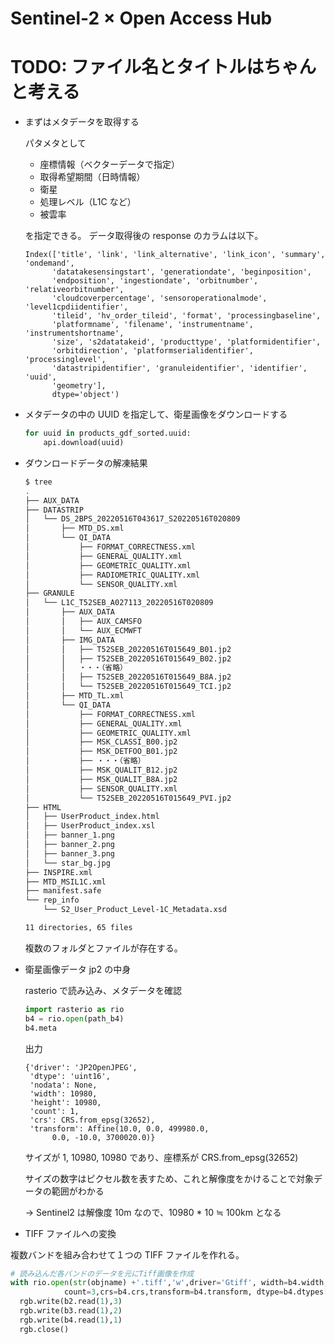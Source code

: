 # Sentinel-2 × Open Access Hub

# TODO: ファイル名とタイトルはちゃんと考える

- まずはメタデータを取得する

  パタメタとして

  - 座標情報（ベクターデータで指定）
  - 取得希望期間（日時情報）
  - 衛星
  - 処理レベル（L1C など）
  - 被雲率

  を指定できる。
  データ取得後の response のカラムは以下。

  ```
  Index(['title', 'link', 'link_alternative', 'link_icon', 'summary', 'ondemand',
        'datatakesensingstart', 'generationdate', 'beginposition',
        'endposition', 'ingestiondate', 'orbitnumber', 'relativeorbitnumber',
        'cloudcoverpercentage', 'sensoroperationalmode', 'level1cpdiidentifier',
        'tileid', 'hv_order_tileid', 'format', 'processingbaseline',
        'platformname', 'filename', 'instrumentname', 'instrumentshortname',
        'size', 's2datatakeid', 'producttype', 'platformidentifier',
        'orbitdirection', 'platformserialidentifier', 'processinglevel',
        'datastripidentifier', 'granuleidentifier', 'identifier', 'uuid',
        'geometry'],
        dtype='object')
  ```

- メタデータの中の UUID を指定して、衛星画像をダウンロードする

  ```python
  for uuid in products_gdf_sorted.uuid:
      api.download(uuid)
  ```

- ダウンロードデータの解凍結果

  ```sh
  $ tree
  .
  ├── AUX_DATA
  ├── DATASTRIP
  │   └── DS_2BPS_20220516T043617_S20220516T020809
  │       ├── MTD_DS.xml
  │       └── QI_DATA
  │           ├── FORMAT_CORRECTNESS.xml
  │           ├── GENERAL_QUALITY.xml
  │           ├── GEOMETRIC_QUALITY.xml
  │           ├── RADIOMETRIC_QUALITY.xml
  │           └── SENSOR_QUALITY.xml
  ├── GRANULE
  │   └── L1C_T52SEB_A027113_20220516T020809
  │       ├── AUX_DATA
  │       │   ├── AUX_CAMSFO
  │       │   └── AUX_ECMWFT
  │       ├── IMG_DATA
  │       │   ├── T52SEB_20220516T015649_B01.jp2
  │       │   ├── T52SEB_20220516T015649_B02.jp2
  │       │   ・・・（省略）
  │       │   ├── T52SEB_20220516T015649_B8A.jp2
  │       │   └── T52SEB_20220516T015649_TCI.jp2
  │       ├── MTD_TL.xml
  │       └── QI_DATA
  │           ├── FORMAT_CORRECTNESS.xml
  │           ├── GENERAL_QUALITY.xml
  │           ├── GEOMETRIC_QUALITY.xml
  │           ├── MSK_CLASSI_B00.jp2
  │           ├── MSK_DETFOO_B01.jp2
  │           ├── ・・・（省略）
  │           ├── MSK_QUALIT_B12.jp2
  │           ├── MSK_QUALIT_B8A.jp2
  │           ├── SENSOR_QUALITY.xml
  │           └── T52SEB_20220516T015649_PVI.jp2
  ├── HTML
  │   ├── UserProduct_index.html
  │   ├── UserProduct_index.xsl
  │   ├── banner_1.png
  │   ├── banner_2.png
  │   ├── banner_3.png
  │   └── star_bg.jpg
  ├── INSPIRE.xml
  ├── MTD_MSIL1C.xml
  ├── manifest.safe
  └── rep_info
      └── S2_User_Product_Level-1C_Metadata.xsd

  11 directories, 65 files
  ```

  複数のフォルダとファイルが存在する。

- 衛星画像データ jp2 の中身

  rasterio で読み込み、メタデータを確認

  ```py
  import rasterio as rio
  b4 = rio.open(path_b4)
  b4.meta
  ```

  出力

  ```
  {'driver': 'JP2OpenJPEG',
   'dtype': 'uint16',
   'nodata': None,
   'width': 10980,
   'height': 10980,
   'count': 1,
   'crs': CRS.from_epsg(32652),
   'transform': Affine(10.0, 0.0, 499980.0,
        0.0, -10.0, 3700020.0)}
  ```

  サイズが 1, 10980, 10980 であり、座標系が CRS.from_epsg(32652)

  サイズの数字はピクセル数を表すため、これと解像度をかけることで対象データの範囲がわかる

  → Sentinel2 は解像度 10m なので、10980 \* 10 ≒ 100km となる

- TIFF ファイルへの変換

複数バンドを組み合わせて１つの TIFF ファイルを作れる。

```python
# 読み込んだ各バンドのデータを元にTiff画像を作成
with rio.open(str(objname) +'.tiff','w',driver='Gtiff', width=b4.width, height=b4.height,
            count=3,crs=b4.crs,transform=b4.transform, dtype=b4.dtypes[0]) as rgb:
  rgb.write(b2.read(1),3)
  rgb.write(b3.read(1),2)
  rgb.write(b4.read(1),1)
  rgb.close()
```
